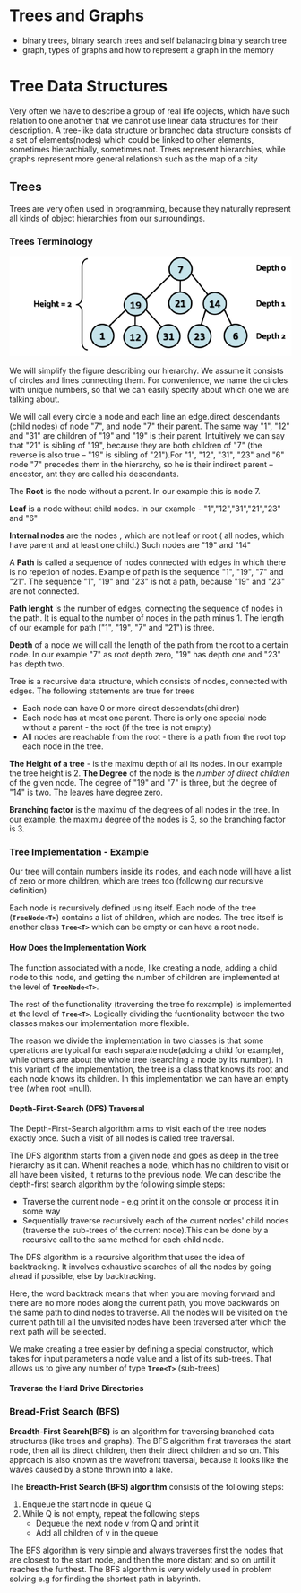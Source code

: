 # Trees and Graphs

- binary trees, binary search trees and self balanacing binary search tree
- graph, types of graphs and how to represent a graph in the memory

# Tree Data Structures

Very often we have to describe a group of real life objects, which have such relation to one another that we cannot use linear data structures for their description. A tree-like data structure or branched data structure consists of a set of elements(nodes) which could be linked to other elements, sometimes hierarchially, sometimes not. Trees represent hierarchies, while graphs represent more general relationsh such as the map of a city

## Trees

Trees are very often used in programming, because they naturally represent all kinds of object hierarchies from our surroundings.

### Trees Terminology

![](tree.PNG)

We will simplify the figure describing our hierarchy. We assume it consists of circles and lines connecting them. For convenience, we name the circles with unique numbers, so that we can easily specify about which one we are talking about.

We will call every circle a node and each line an edge.direct descendants (child nodes) of node "7", and node "7" their parent. The same way "1", "12" and "31" are children of "19" and "19" is their parent. Intuitively we can say that "21" is sibling of "19", because they are both children of "7" (the reverse is also true – "19" is sibling of "21").For "1", "12", "31", "23" and "6" node "7" precedes them in the hierarchy, so he is their indirect parent – ancestor, ant they are called his descendants.

The **Root** is the node without a parent. In our example this is node 7.

**Leaf** is a node without child nodes. In our example - "1","12","31","21","23" and "6"

**Internal nodes** are the nodes , which are not leaf or root ( all nodes, which have parent and at least one child.) Such nodes are "19" and "14"

A **Path** is called a sequence of nodes connected with edges in which there is no repetion of nodes. Example of path is the sequence "1", "19", "7" and "21". The sequence "1", "19" and "23" is not a path, because "19" and "23" are not connected.

**Path lenght** is the number of edges, connecting the sequence of nodes in the path. It is equal to the number of nodes in the path minus 1. The length of our example for path ("1", "19", "7" and "21") is three.

**Depth** of a node we will call the length of the path from the root to a certain node. In our example "7" as root depth zero, "19" has depth one and "23" has depth two.

Tree is a recursive data structure, which consists of nodes, connected with edges. The following statements are true for trees

- Each node can have 0 or more direct descendats(children)
- Each node has at most one parent. There is only one special node without a parent - the root (if the tree is not empty)
- All nodes are reachable from the root - there is a path from the root top each node in the tree.

**The Height of a tree** - is the maximu depth of all its nodes. In our example the tree height is 2.
**The Degree** of the node is the _number of direct children_ of the given node. The degree of "19" and "7" is three, but the degree of "14" is two. The leaves have degree zero.

**Branching factor** is the maximu of the degrees of all nodes in the tree. In our example, the maximu degree of the nodes is 3, so the branching factor is 3.

### Tree Implementation - Example

Our tree will contain numbers inside its nodes, and each node will have a list of zero or more children, which are trees too (following our recursive definition)

Each node is recursively defined using itself. Each node of the tree (**`TreeNode<T>`**) contains a list of children, which are nodes. The tree itself is another class **`Tree<T>`** which can be empty or can have a root node.

#### How Does the Implementation Work

The function associated with a node, like creating a node, adding a child node to this node, and getting the number of children are implemented at the level of **`TreeNode<T>`**.

The rest of the functionality (traversing the tree fo rexample) is implemented at the level of **`Tree<T>`**. Logically dividing the fucntionality between the two classes makes our implementation more flexible.

The reason we divide the implementation in two classes is that some operations are typical for each separate node(adding a child for example), while others are about the whole tree (searching a node by its number). In this variant of the implementation, the tree is a class that knows its root and each node knows its children. In this implementation we can have an empty tree (when root =null).

#### Depth-First-Search (DFS) Traversal

The Depth-First-Search algorithm aims to visit each of the tree nodes exactly once. Such a visit of all nodes is called tree traversal.

The DFS algorithm starts from a given node and goes as deep in the tree hierarchy as it can. Whenit reaches a node, which has no children to visit or all have been visited, it returns to the previous node. We can describe the depth-first search algorithm by the following simple steps:

- Traverse the current node - e.g print it on the console or process it in some way
- Sequentially traverse recursively each of the current nodes' child nodes (traverse the sub-trees of the current node).This can be done by a recursive call to the same method for each child node.

The DFS algorithm is a recursive algorithm that uses the idea of backtracking. It involves exhaustive searches of all the nodes by going ahead if possible, else by backtracking.

Here, the word backtrack means that when you are moving forward and there are no more nodes along the current path, you move backwards on the same path to dind nodes to traverse. All the nodes will be visited on the current path till all the unvisited nodes have been traversed after which the next path will be selected.

We make creating a tree easier by defining a special constructor, which takes for input parameters a node value and a list of its sub-trees. That allows us to give any number of type **`Tree<T>`** (sub-trees)

#### Traverse the Hard Drive Directories


### Bread-Frist Search (BFS)

**Breadth-First Search(BFS)** is an algorithm for traversing branched data structures (like trees and graphs). The BFS algorithm first traverses the start node, then all its direct children, then their direct children and so on. This approach is also known as the wavefront traversal, because it looks like the waves caused by a stone thrown into a lake.

The **Breadth-Frist Search (BFS) algorithm** consists of the following steps:
1. Enqueue the start node in queue Q
2. While Q is not empty, repeat the following steps
     - Dequeue the next node v from Q and print it
     - Add all children of v in the queue

The BFS algorithm is very simple and always traverses first the nodes that are closest to the start node, and then the more distant and so on until it reaches the furthest. The BFS algorithm is very widely used in problem solving e.g for finding the shortest path in labyrinth.


